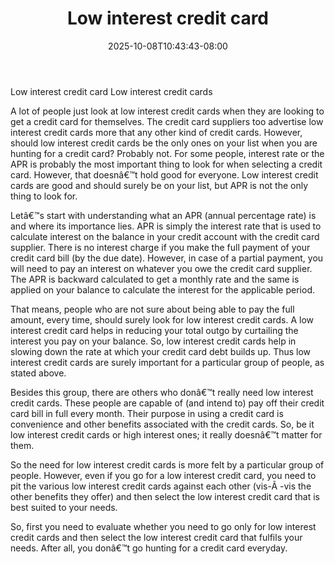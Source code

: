 ﻿---
title: "Low interest credit card"
date: 2025-10-08T10:43:43-08:00
description: "Credit_Cards Tips for Web Success"
featured_image: "/images/Credit_Cards.jpg"
tags: ["Credit Cards"]
---

Low interest credit card
Low interest credit cards

A lot of people just look at low interest credit cards when they are looking to get a credit card for themselves. The credit card suppliers too advertise low interest credit cards more that any other kind of credit cards. However, should low interest credit cards be the only ones on your list when you are hunting for a credit card? Probably not. For some people, interest rate or the APR is probably the most important thing to look for when selecting a credit card. However, that doesnâ€™t hold good for everyone. Low interest credit cards are good and should surely be on your list, but APR is not the only thing to look for. 

Letâ€™s start with understanding what an APR (annual percentage rate) is and where its importance lies. APR is simply the interest rate that is used to calculate interest on the balance in your credit account with the credit card supplier. There is no interest charge if you make the full payment of your credit card bill (by the due date). However, in case of a partial payment, you will need to pay an interest on whatever you owe the credit card supplier. The APR is backward calculated to get a monthly rate and the same is applied on your balance to calculate the interest for the applicable period. 

That means, people who are not sure about being able to pay the full amount, every time, should surely look for low interest credit cards. A low interest credit card helps in reducing your total outgo by curtailing the interest you pay on your balance. So, low interest credit cards help in slowing down the rate at which your credit card debt builds up. Thus low interest credit cards are surely important for a particular group of people, as stated above.

Besides this group, there are others who donâ€™t really need low interest credit cards. These people are capable of (and intend to) pay off their credit card bill in full every month. Their purpose in using a credit card is convenience and other benefits associated with the credit cards. So, be it low interest credit cards or high interest ones; it really doesnâ€™t matter for them. 

So the need for low interest credit cards is more felt by a particular group of people. However, even if you go for a low interest credit card, you need to pit the various low interest credit cards against each other (vis-Ã -vis the other benefits they offer)  and then select the low interest credit card that is best suited to your needs. 

So, first you need to evaluate whether you need to go only for low interest credit cards and then select the low interest credit card that fulfils your needs. After all, you donâ€™t go hunting for a credit card everyday.


